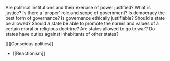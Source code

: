Are political institutions and their exercise of power justified? What is justice? Is there a 'proper' role and scope of government? Is democracy the best form of governance? Is governance ethically justifiable? Should a state be allowed? Should a state be able to promote the norms and values of a certain moral or religious doctrine? Are states allowed to go to war? Do states have duties against inhabitants of other states?

[[§Conscious politics]]
- [[Reactionism]]